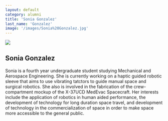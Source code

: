 ```yaml
---
layout: default
category: alumni
title: 'Sonia Gonzalez'
last_name: 'Gonzalez'
image: '/images/Sonia%20Gonzalez.jpg'
---
```


<img src="{{ page.image }}">

<h2 class="team-title">Sonia Gonzalez</h2>
<h4 class="team-position"></h4>
<p>Sonia is a fourth year undergraduate student studying Mechanical and Aerospace Engineering. She is currently working on a haptic guided robotic sleeve that aims to use vibrating tatctors to guide manual space and surgical robotics. She also is involved in the fabrication of the crew-compartment mockup of the X-37UCD MedEvac Spacecraft. Her interests include the application of robotics in human aided performance, the development of technology for long duration space travel, and development of technology in the commercialization of space in order to make space more accessible to the general public.</p>
<ul class="team-member-other-info"></ul>
